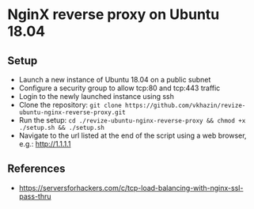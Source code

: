# NginX reverse proxy on Ubuntu 18.04

## Setup

* Launch a new instance of Ubuntu 18.04 on a public subnet
* Configure a security group to allow tcp:80 and tcp:443 traffic
* Login to the newly launched instance using ssh
* Clone the repository: `git clone https://github.com/vkhazin/revize-ubuntu-nginx-reverse-proxy.git`
* Run the setup: `cd ./revize-ubuntu-nginx-reverse-proxy && chmod +x ./setup.sh && ./setup.sh`
* Navigate to the url listed at the end of the script using a web browser, e.g.: http://1.1.1.1

## References

* https://serversforhackers.com/c/tcp-load-balancing-with-nginx-ssl-pass-thru